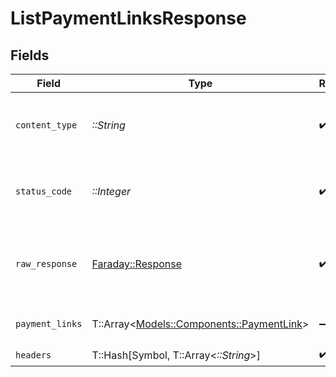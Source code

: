 # ListPaymentLinksResponse


## Fields

| Field                                                                           | Type                                                                            | Required                                                                        | Description                                                                     |
| ------------------------------------------------------------------------------- | ------------------------------------------------------------------------------- | ------------------------------------------------------------------------------- | ------------------------------------------------------------------------------- |
| `content_type`                                                                  | *::String*                                                                      | :heavy_check_mark:                                                              | HTTP response content type for this operation                                   |
| `status_code`                                                                   | *::Integer*                                                                     | :heavy_check_mark:                                                              | HTTP response status code for this operation                                    |
| `raw_response`                                                                  | [Faraday::Response](https://www.rubydoc.info/gems/faraday/Faraday/Response)     | :heavy_check_mark:                                                              | Raw HTTP response; suitable for custom response parsing                         |
| `payment_links`                                                                 | T::Array<[Models::Components::PaymentLink](../../models/shared/paymentlink.md)> | :heavy_minus_sign:                                                              | The request completed successfully.                                             |
| `headers`                                                                       | T::Hash[Symbol, T::Array<*::String*>]                                           | :heavy_check_mark:                                                              | N/A                                                                             |
